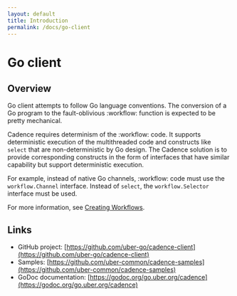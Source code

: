 ```yaml
---
layout: default
title: Introduction
permalink: /docs/go-client
---
```


# Go client

## Overview

Go client attempts to follow Go language conventions. The conversion of a Go program to the fault-oblivious :workflow: function is expected to be pretty mechanical.

Cadence requires determinism of the :workflow: code. It supports deterministic execution of the multithreaded code and constructs like `select` that are non-deterministic by Go design. The Cadence solution is to provide corresponding constructs in the form of interfaces that have similar capability but support deterministic execution.

For example, instead of native Go channels, :workflow: code must use the `workflow.Channel` interface. Instead of `select`, the `workflow.Selector` interface must be used.

For more information, see [Creating Workflows](create-workflows/).

## Links

- GitHub project: [https://github.com/uber-go/cadence-client](https://github.com/uber-go/cadence-client)
- Samples: [https://github.com/uber-common/cadence-samples](https://github.com/uber-common/cadence-samples)
- GoDoc documentation: [https://godoc.org/go.uber.org/cadence](https://godoc.org/go.uber.org/cadence)
